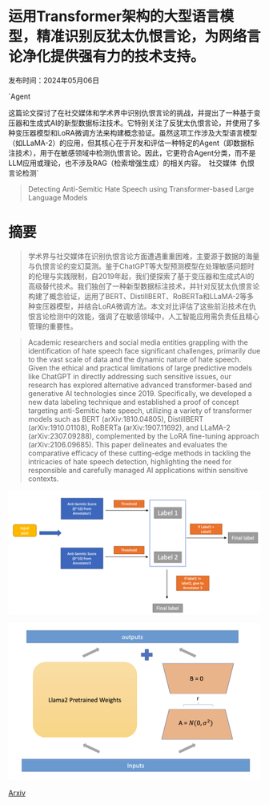 # 运用Transformer架构的大型语言模型，精准识别反犹太仇恨言论，为网络言论净化提供强有力的技术支持。

发布时间：2024年05月06日

`Agent

这篇论文探讨了在社交媒体和学术界中识别仇恨言论的挑战，并提出了一种基于变压器和生成式AI的新型数据标注技术。它特别关注了反犹太仇恨言论，并使用了多种变压器模型和LoRA微调方法来构建概念验证。虽然这项工作涉及大型语言模型（如LLaMA-2）的应用，但其核心在于开发和评估一种特定的Agent（即数据标注技术），用于在敏感领域中检测仇恨言论。因此，它更符合Agent分类，而不是LLM应用或理论，也不涉及RAG（检索增强生成）的相关内容。` `社交媒体` `仇恨言论检测`

> Detecting Anti-Semitic Hate Speech using Transformer-based Large Language Models

# 摘要

> 学术界与社交媒体在识别仇恨言论方面遭遇重重困难，主要源于数据的海量与仇恨言论的变幻莫测。鉴于ChatGPT等大型预测模型在处理敏感问题时的伦理与实践限制，自2019年起，我们便探索了基于变压器和生成式AI的高级替代技术。我们独创了一种新型数据标注技术，并针对反犹太仇恨言论构建了概念验证，运用了BERT、DistillBERT、RoBERTa和LLaMA-2等多种变压器模型，并结合LoRA微调方法。本文对比评估了这些前沿技术在仇恨言论检测中的效能，强调了在敏感领域中，人工智能应用需负责任且精心管理的重要性。

> Academic researchers and social media entities grappling with the identification of hate speech face significant challenges, primarily due to the vast scale of data and the dynamic nature of hate speech. Given the ethical and practical limitations of large predictive models like ChatGPT in directly addressing such sensitive issues, our research has explored alternative advanced transformer-based and generative AI technologies since 2019. Specifically, we developed a new data labeling technique and established a proof of concept targeting anti-Semitic hate speech, utilizing a variety of transformer models such as BERT (arXiv:1810.04805), DistillBERT (arXiv:1910.01108), RoBERTa (arXiv:1907.11692), and LLaMA-2 (arXiv:2307.09288), complemented by the LoRA fine-tuning approach (arXiv:2106.09685). This paper delineates and evaluates the comparative efficacy of these cutting-edge methods in tackling the intricacies of hate speech detection, highlighting the need for responsible and carefully managed AI applications within sensitive contexts.

![运用Transformer架构的大型语言模型，精准识别反犹太仇恨言论，为网络言论净化提供强有力的技术支持。](../../../paper_images/2405.03794/voting_algorithm.png)

![运用Transformer架构的大型语言模型，精准识别反犹太仇恨言论，为网络言论净化提供强有力的技术支持。](../../../paper_images/2405.03794/lora_llama.png)

[Arxiv](https://arxiv.org/abs/2405.03794)
